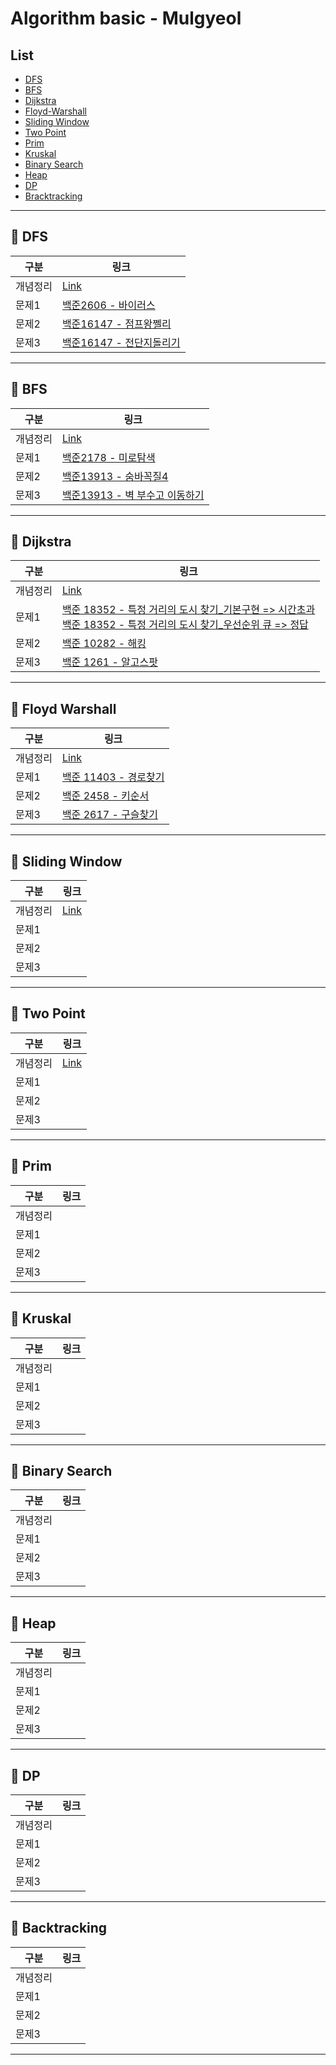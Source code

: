 # Algorithm basic - Mulgyeol

## List

- [DFS](#pushpin-dfs)
- [BFS](#pushpin-bfs)
- [Dijkstra](#pushpin-dijkstra)
- [Floyd-Warshall](#pushpin-floyd-warshall)
- [Sliding Window](#pushpin-sliding-window)
- [Two Point](#pushpin-tow-point)
- [Prim](#pushpin-prim)
- [Kruskal](#pushpin-kruskal)
- [Binary Search](#pushpin-binary-search)
- [Heap](#pushpin-heap)
- [DP](#pushpin-dp)
- [Bracktracking](#pushpin-backtracking)

---

## :pushpin: DFS

| 구분     | 링크                                                              |
| -------- | ----------------------------------------------------------------- |
| 개념정리 | [Link](https://mulgyeol.github.io/TIL/algorithms/DFS.html)        |
| 문제1    | [백준2606 - 바이러스](./DFS/Acmicpc_2606_바이러스.java)           |
| 문제2    | [백준16147 - 점프왕쩰리](./DFS/Acmicpc_16147_점프왕쩰리.java)     |
| 문제3    | [백준16147 - 전단지돌리기](./DFS/Acmicpc_19452_전단지돌리기.java) |

---

## :pushpin: BFS

| 구분     | 링크                                                                       |
| -------- | -------------------------------------------------------------------------- |
| 개념정리 | [Link](https://mulgyeol.github.io/TIL/algorithms/BFS.html)                 |
| 문제1    | [백준2178 - 미로탐색](./BFS/Acmicpc_2178_미로탐색.java)                    |
| 문제2    | [백준13913 - 숨바꼭질4](./BFS/Acmicpc_13913_숨바꼭질4.java)                |
| 문제3    | [백준13913 - 벽 부수고 이동하기](./BFS/Acmicpc_2206_벽부수고이동하기.java) |

---

## :pushpin: Dijkstra

| 구분     | 링크                                                                                                                                                                                                                                             |
| -------- | ------------------------------------------------------------------------------------------------------------------------------------------------------------------------------------------------------------------------------------------------ |
| 개념정리 | [Link](https://mulgyeol.github.io/TIL/algorithms/Dijkstra.html#%E1%84%8E%E1%85%AC%E1%84%83%E1%85%A1%E1%86%AB-%E1%84%80%E1%85%A7%E1%86%BC%E1%84%85%E1%85%A9)                                                                                      |
| 문제1    | [백준 18352 - 특정 거리의 도시 찾기\_기본구현 => 시간초과](./Dijkstra/Acmicpc_18352_특정거리의도시찾기_기본구현.java)<br> [백준 18352 - 특정 거리의 도시 찾기\_우선순위 큐 => 정답](./Dijkstra/Acmicpc_18352_특정거리의도시찾기_우선순위큐.java) |
| 문제2    | [백준 10282 - 해킹](./Dijkstra/Acmicpc_10282_해킹.java)                                                                                                                                                                                          |
| 문제3    | [백준 1261 - 알고스팟](./Dijkstra/Acmicpc_1261_알고스팟.java)                                                                                                                                                                                    |

---

## :pushpin: Floyd Warshall

| 구분     | 링크                                                                  |
| -------- | --------------------------------------------------------------------- |
| 개념정리 | [Link](https://mulgyeol.github.io/TIL/algorithms/Floyd_Warshall.html) |
| 문제1    | [백준 11403 - 경로찾기](./Floyd_Warshall/Acmicpc_11403_경로찾기.java) |
| 문제2    | [백준 2458 - 키순서](./Floyd_Warshall/Acmicpc_2458_키순서.java)       |
| 문제3    | [백준 2617 - 구슬찾기](./Floyd_Warshall/Acmicpc_2617_구슬찾기.java)   |

---

## :pushpin: Sliding Window

| 구분     | 링크                                                                              |
| -------- | --------------------------------------------------------------------------------- |
| 개념정리 | [Link](https://mulgyeol.github.io/TIL/algorithms/Two_Pointer_Sliding_Window.html) |
| 문제1    |                                                                                   |
| 문제2    |                                                                                   |
| 문제3    |                                                                                   |

---

## :pushpin: Two Point

| 구분     | 링크                                                                              |
| -------- | --------------------------------------------------------------------------------- |
| 개념정리 | [Link](https://mulgyeol.github.io/TIL/algorithms/Two_Pointer_Sliding_Window.html) |
| 문제1    |                                                                                   |
| 문제2    |                                                                                   |
| 문제3    |                                                                                   |

---

## :pushpin: Prim

| 구분     | 링크 |
| -------- | ---- |
| 개념정리 |      |
| 문제1    |      |
| 문제2    |      |
| 문제3    |      |

---

## :pushpin: Kruskal

| 구분     | 링크 |
| -------- | ---- |
| 개념정리 |      |
| 문제1    |      |
| 문제2    |      |
| 문제3    |      |

---

## :pushpin: Binary Search

| 구분     | 링크 |
| -------- | ---- |
| 개념정리 |      |
| 문제1    |      |
| 문제2    |      |
| 문제3    |      |

---

## :pushpin: Heap

| 구분     | 링크 |
| -------- | ---- |
| 개념정리 |      |
| 문제1    |      |
| 문제2    |      |
| 문제3    |      |

---

## :pushpin: DP

| 구분     | 링크 |
| -------- | ---- |
| 개념정리 |      |
| 문제1    |      |
| 문제2    |      |
| 문제3    |      |

---

## :pushpin: Backtracking

| 구분     | 링크 |
| -------- | ---- |
| 개념정리 |      |
| 문제1    |      |
| 문제2    |      |
| 문제3    |      |

---
